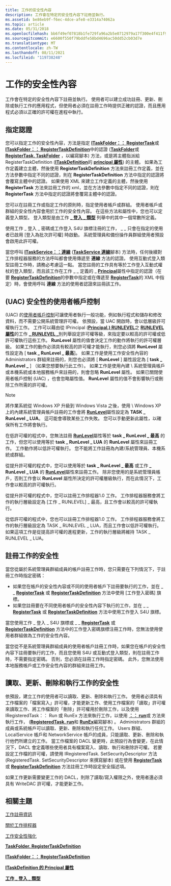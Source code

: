 ```yaml
---
title: 工作的安全性內容
description: 工作會在特定的安全性內容下註冊並執行。
ms.assetid: be86eb9f-f6ec-4dce-afe8-e3314a74062a
ms.topic: article
ms.date: 05/31/2018
ms.openlocfilehash: bb6f49ef07818b1fe729fa96a2b5e0712979a17f300e4f411f96cefd2f3917f9
ms.sourcegitcommit: e6600f550f79bddfe58bd4696ac50dd52cb03d7e
ms.translationtype: MT
ms.contentlocale: zh-TW
ms.lasthandoff: 08/11/2021
ms.locfileid: "119738248"
---
```

# <a name="security-contexts-for-tasks"></a>工作的安全性內容

工作會在特定的安全性內容下註冊並執行。 使用者可以建立成功註冊、更新、刪除或執行工作的應用程式，但使用者必須在註冊工作時提供正確的認證，而且應用程式必須以正確的許可權在進程中執行。

## <a name="specifying-credentials"></a>指定認證

您可以指定工作的安全性內容，方法是指定 [**ITaskFolder：： RegisterTask**](/windows/desktop/api/taskschd/nf-taskschd-itaskfolder-registertask)或 [**ITaskFolder：： RegisterTaskDefinition**](/windows/desktop/api/taskschd/nf-taskschd-itaskfolder-registertaskdefinition)中的認證 ([**TaskFolder**](taskfolder-registertask.md)或 [**RegisterTask. TaskFolder**](taskfolder-registertaskdefinition.md) ，以編寫腳本) 方法，或是將主體指派給 RegisterTaskDefinition ([**ITaskDefinition**](taskdefinition-principal.md)的 [**principal 屬性**](/windows/desktop/api/taskschd/nf-taskschd-itaskdefinition-get_principal)) 的主體。 如果為工作定義建立主體，然後使用 **RegisterTaskDefinition** 方法來註冊工作定義，並在方法參數中指定不同的認證，則在 **RegisterTaskDefinition** 方法中指定的認證將會覆寫主體中的認證。 如果使用 XML 來建立工作定義的主體，然後使用 **RegisterTask** 方法來註冊工作的 xml，並在方法參數中指定不同的認證，則在 **RegisterTask** 方法中指定的認證將會覆寫主體中的認證。

您可以在註冊工作或指定工作的原則時，指定使用者帳戶或群組。 使用者帳戶或群組的安全性內容會用於工作的安全性內容。 在這些方法和屬性中，您也可以定義登入類型。 登入類型是由工作 [**\_ 登入 \_ 類型**](/windows/desktop/api/taskschd/ne-taskschd-task_logon_type) 列舉中的其中一個常數所定義。

使用工作 \_ 登入 \_ 密碼或工作登入 S4U 旗標注冊的工作， \_ \_ 只會在指定的使用者已啟用 [登入為批次許可權] 時啟動。 系統管理員和備份操作員群組使用者預設會啟用此許可權。

當您呼叫 [**ITaskService：：連線**](/windows/desktop/api/taskschd/nf-taskschd-itaskservice-connect) ([**TaskService 連線**](taskservice-connect.md)腳本) 方法時，任何後續對工作排程器服務的方法呼叫都會使用傳遞至 **連線** 方法的認證。 使用互動式登入類型註冊工作時，請務必考慮這一點。 當您註冊的工作具有等於工作登入互動式權杖的登入類型，而且該工作在工作 \_ \_ 定義的 \_ [**Principal**](/windows/desktop/api/taskschd/nf-taskschd-itaskdefinition-get_principal)屬性中指定的認證（在要 [**RegisterTaskDefinition**](/windows/desktop/api/taskschd/nf-taskschd-itaskfolder-registertaskdefinition)的參數中指定或在傳遞至 [**RegisterTask**](/windows/desktop/api/taskschd/nf-taskschd-itaskfolder-registertask)的 XML 中指定）時，會使用呼叫 **連線** 方法的使用者認證來註冊該工作。

## <a name="user-account-control-uac-security-for-tasks"></a> (UAC) 安全性的使用者帳戶控制

 (UAC) 的[使用者帳戶控制](https://www.microsoft.com/technet/windowsvista/security/uac.mspx)可讓使用者執行一般功能，例如執行程式和儲存和修改資料，而不需要公開系統管理許可權。 依預設，當 UAC 開啟時，會以低層級許可權執行工作。 工作可以藉由從 IPrincipal ([**Principal.) RUNLEVEL**](principal-runlevel.md)之 [**RUNLEVEL 屬性**](/windows/desktop/api/taskschd/nf-taskschd-iprincipal-get_runlevel)的工作 [**\_ RUNLEVEL \_**](/windows/win32/api/taskschd/ne-taskschd-task_runlevel_type)別列舉設定許可權等級，來指定要以較高的許可權或低許可權執行這些工作。 **RunLevel** 屬性的值會決定工作的動作將執行的許可權層級。 如果工作的動作必須具有較高的許可權才能執行，則您必須將 **RunLevel** 屬性設定為 [ **task \_ RunLevel \_ 最高**]。 如果工作是使用工作安全性內容的 Administrators 群組來註冊的，則您也必須將 [ **RunLevel** ] 屬性設定為 [ **task \_ RunLevel \_** ] （如果您想要執行此工作）。 如果工作是使用內建 \\ 系統管理員帳戶或本機系統或本地服務帳戶來註冊的，則會忽略 **RunLevel** 屬性。 如果已關閉使用者帳戶控制 (UAC) ，也會忽略屬性值。 **RunLevel** 屬性的值不會影響執行或刪除工作所需的許可權。

> [!Note]  
> 將作業系統從 Windows XP 升級到 Windows Vista 之後，使用 \\ Windows XP 上的內建系統管理員帳戶註冊的工作會將 [**RunLevel**](/windows/desktop/api/taskschd/nf-taskschd-iprincipal-get_runlevel)屬性設定為 **TASK \_ RunLevel \_ LUA**。 這可能會導致某些工作失敗。 您可以手動更新此屬性，以確保所有工作將會執行。

 

在低許可權的程式中，您無法註冊 [**RunLevel**](/windows/desktop/api/taskschd/nf-taskschd-iprincipal-get_runlevel)屬性等於 **task \_ RunLevel \_ 最高** 的工作，但您可以使用等於 **task \_ RunLevel \_ LUA** 的 **RunLevel** 屬性來註冊工作。 工作動作將以低許可權執行。 您不能將工作註冊為內建/系統管理員、本機系統或群組。

從提升許可權的程式中，您可以使用等於 **task \_ RunLevel \_ 最高** 或工作 **\_ RunLevel \_ LUA** 的 [**RunLevel**](/windows/desktop/api/taskschd/nf-taskschd-iprincipal-get_runlevel)屬性來註冊工作。 除非您使用的是系統管理員帳戶，否則工作會以 **RunLevel** 屬性所決定的許可權層級執行，而在此情況下，工作會以較高的許可權執行。

從提升許可權的程式中，您可以註冊工作排程器1.0 工作。 工作排程器服務會將工作的執行層級設定為 [工作 \_ RUNLEVEL] \_ 最高，且工作會以較高的許可權執行。

從低許可權的程式中，您也可以註冊工作排程器1.0 工作。 工作排程器服務會將工作的執行層級設定為 TASK \_ RUNLEVEL \_ LUA，而且工作會以低許可權執行。 如果這項工作是從提高許可權的進程更新，工作的執行層級將維持 TASK \_ RUNLEVEL \_ LUA。

## <a name="security-for-registering-tasks"></a>註冊工作的安全性

當您從屬於系統管理員群組成員的帳戶註冊工作時，您只需要在下列情況下，于註冊工作時指定密碼：

-   如果您在帳戶的安全性內容或不同的使用者帳戶下註冊要執行的工作，並在 \_ \_ [**RegisterTask**](/windows/desktop/api/taskschd/nf-taskschd-itaskfolder-registertask) 或 [**RegisterTaskDefinition**](/windows/desktop/api/taskschd/nf-taskschd-itaskfolder-registertaskdefinition) 方法中使用 [工作登入密碼] 旗標。
-   如果您註冊要在不同使用者帳戶的安全性內容下執行的工作，並在 \_ \_ [**RegisterTask**](/windows/desktop/api/taskschd/nf-taskschd-itaskfolder-registertask) 或 [**RegisterTaskDefinition**](/windows/desktop/api/taskschd/nf-taskschd-itaskfolder-registertaskdefinition) 方法中使用工作登入 S4U 旗標。

當您使用工作 \_ 登入 \_ S4U 旗標或 \_ \_ [**RegisterTask**](/windows/desktop/api/taskschd/nf-taskschd-itaskfolder-registertask) 或 [**RegisterTaskDefinition**](/windows/desktop/api/taskschd/nf-taskschd-itaskfolder-registertaskdefinition) 方法中的工作登入密碼旗標注冊工作時，您無法使用使用者群組做為工作的安全性內容。

當您從不是系統管理員群組成員的使用者帳戶註冊工作時，如果您在帳戶的安全性內容下註冊要執行的工作，而且您使用 S4U 或互動式登入類型，則在註冊工作時，不需要指定密碼。 否則，您必須在註冊工作時指定密碼。 此外，您無法使用本地服務帳戶或工作安全性內容的群組來註冊工作。

## <a name="security-for-reading-updating-deleting-and-running-tasks"></a>讀取、更新、刪除和執行工作的安全性

依預設，建立工作的使用者可以讀取、更新、刪除和執行工作。 使用者必須具有工作檔案的「檔案寫入」許可權，才能更新工作、使用工作檔案的「讀取」許可權來讀取工作、將工作檔案的「刪除」許可權用於刪除工作，以及使用 IRegisteredTask：： Run 或 RunEx 方法來執行工作，以使用 [**：： run**](/windows/desktop/api/taskschd/nf-taskschd-iregisteredtask-run)或 [](/windows/desktop/api/taskschd/nf-taskschd-iregisteredtask-runex)方法來執行工作， ([**RegisteredTask. run**](registeredtask-run.md)和 [**RunEx**](registeredtask-runex.md)編寫腳本) 。 Administrators 群組的成員或系統帳戶可以讀取、更新、刪除和執行任何工作。 Users 群組、LocalService 帳戶和 NetworkService 帳戶的成員，只能讀取、更新、刪除和執行他們所建立的工作。 當工作檔案的 DACL 變更時，此預設行為會變更，在此情況下，DACL 會定義哪些使用者具有檔案寫入、讀取、執行和刪除許可權。 若要設定工作檔的許可權，請使用 IRegisteredTask. SetSecurityDescriptor 方法 (RegisteredTask. SetSecurityDescriptor 來撰寫腳本) 或在使用 [**RegisterTask**](/windows/desktop/api/taskschd/nf-taskschd-itaskfolder-registertask) 或 [**RegisterTaskDefinition**](/windows/desktop/api/taskschd/nf-taskschd-itaskfolder-registertaskdefinition) 方法註冊工作時設定安全描述項。

如果工作更新需要變更工作的 DACL，則除了讀取/寫入權限之外，使用者還必須具有 WriteDAC 許可權，才能更新工作。

## <a name="related-topics"></a>相關主題

<dl> <dt>

[工作註冊資訊](task-registration-information.md)
</dt> <dt>

[關於工作排程器](about-the-task-scheduler.md)
</dt> <dt>

[工作安全性強化](task-security-hardening.md)
</dt> <dt>

[**TaskFolder. RegisterTaskDefinition**](taskfolder-registertaskdefinition.md)
</dt> <dt>

[**ITaskFolder：： RegisterTaskDefinition**](/windows/desktop/api/taskschd/nf-taskschd-itaskfolder-registertaskdefinition)
</dt> <dt>

[**ITaskDefinition 的 Principal 屬性**](/windows/desktop/api/taskschd/nf-taskschd-itaskdefinition-get_principal)
</dt> <dt>

[**工作 \_ 登入 \_ 類型**](/windows/desktop/api/taskschd/ne-taskschd-task_logon_type)
</dt> </dl>

 

 





